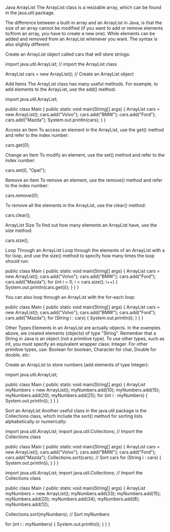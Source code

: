 Java ArrayList
The ArrayList class is a resizable array, which can be found in the java.util package.

The difference between a built-in array and an ArrayList in Java, is that the size of an array cannot be modified 
(if you want to add or remove elements to/from an array, you have to create a new one). While elements can be added and 
removed from an ArrayList whenever you want. The syntax is also slightly different:

Create an ArrayList object called cars that will store strings:

import java.util.ArrayList; // import the ArrayList class

ArrayList<String> cars = new ArrayList<String>(); // Create an ArrayList object

Add Items
The ArrayList class has many useful methods. For example, to add elements to the ArrayList, use the add() method:


import java.util.ArrayList;

public class Main {
public static void main(String[] args) {
ArrayList<String> cars = new ArrayList<String>();
cars.add("Volvo");
cars.add("BMW");
cars.add("Ford");
cars.add("Mazda");
System.out.println(cars);
}
}

Access an Item
To access an element in the ArrayList, use the get() method and refer to the index number:

cars.get(0);

Change an Item
To modify an element, use the set() method and refer to the index number:

cars.set(0, "Opel");

Remove an Item
To remove an element, use the remove() method and refer to the index number:

cars.remove(0);


To remove all the elements in the ArrayList, use the clear() method:

cars.clear();


ArrayList Size
To find out how many elements an ArrayList have, use the size method:

cars.size();

Loop Through an ArrayList
Loop through the elements of an ArrayList with a for loop, and use the size() method to specify how many times 
the loop should run:

public class Main {
public static void main(String[] args) {
ArrayList<String> cars = new ArrayList<String>();
cars.add("Volvo");
cars.add("BMW");
cars.add("Ford");
cars.add("Mazda");
for (int i = 0; i < cars.size(); i++) {
System.out.println(cars.get(i));
}
}
}

You can also loop through an ArrayList with the for-each loop:

public class Main {
public static void main(String[] args) {
ArrayList<String> cars = new ArrayList<String>();
cars.add("Volvo");
cars.add("BMW");
cars.add("Ford");
cars.add("Mazda");
for (String i : cars) {
System.out.println(i);
}
}
}

Other Types
Elements in an ArrayList are actually objects. In the examples above, we created elements (objects) of type "String". 
Remember that a String in Java is an object (not a primitive type). To use other types, such as int, you must specify 
an equivalent wrapper class: Integer. For other primitive types, use: Boolean for boolean, Character for char, 
Double for double, etc:

Create an ArrayList to store numbers (add elements of type Integer):

import java.util.ArrayList;

public class Main {
public static void main(String[] args) {
ArrayList<Integer> myNumbers = new ArrayList<Integer>();
myNumbers.add(10);
myNumbers.add(15);
myNumbers.add(20);
myNumbers.add(25);
for (int i : myNumbers) {
System.out.println(i);
}
}
}

Sort an ArrayList
Another useful class in the java.util package is the Collections class, which include the sort() method for sorting 
lists alphabetically or numerically:

import java.util.ArrayList;
import java.util.Collections;  // Import the Collections class

public class Main {
public static void main(String[] args) {
ArrayList<String> cars = new ArrayList<String>();
cars.add("Volvo");
cars.add("BMW");
cars.add("Ford");
cars.add("Mazda");
Collections.sort(cars);  // Sort cars
for (String i : cars) {
System.out.println(i);
}
}
}


import java.util.ArrayList;
import java.util.Collections;  // Import the Collections class

public class Main {
public static void main(String[] args) {
ArrayList<Integer> myNumbers = new ArrayList<Integer>();
myNumbers.add(33);
myNumbers.add(15);
myNumbers.add(20);
myNumbers.add(34);
myNumbers.add(8);
myNumbers.add(12);

Collections.sort(myNumbers);  // Sort myNumbers

for (int i : myNumbers) {
      System.out.println(i);
}
}
}
